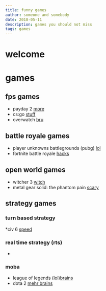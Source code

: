 ```yaml
---
title: funny games
author: someone and somebody
date: 2018-05-11
description: games you should not miss
tags: games
---
```


# welcome

# games

## fps games

* payday 2 [more](https://en.m.wikipedia.org/wiki/Payday_2)
* cs:go [stuff](https://m.youtube.com/watch?v=szzPBXxx2rI)
* overwatch [bru](https://www.google.de/search?q=overwatch&ie=UTF-8&oe=UTF-8&hl=en-de&client=safari#imgrc=S3TMhds1_IKhRM:)

## battle royale games

* player unknowns battlegrounds (pubg) [lol](https://m.youtube.com/watch?v=OtOci3MCa1Q)
* fortnite battle royale [hacks](https://m.youtube.com/watch?v=TkJBKnHWTDM)

## open world games
* witcher 3 [witch](http://thewitcher.com/en/witcher3)
* metal gear solid: the phantom pain [scary](https://m.youtube.com/watch?v=clV3iKNc0XU)

## strategy games 

### turn based strategy 

*civ 6 [speed](https://m.youtube.com/watch?v=QWHMl6UXw1Y)

### real time strategy  (rts)

*

### moba

* league of legends (lol)[brains](https://m.youtube.com/watch?v=AeLoAXE8h_s)
* dota 2 [mehr brains](https://m.youtube.com/watch?v=xdqIKeeGeBw)
